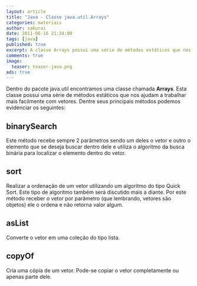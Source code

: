 ```yaml
---
layout: article
title: "Java - Classe java.util.Arrays"
categories: materiais
author: sakurai
date: 2011-06-16 21:34:00
tags: [java]
published: true
excerpt: A classe Arrays possui uma série de métodos estáticos que nos ajudam a trabalhar mais facilmente com vetores.
comments: true
image:
  teaser: teaser-java.png
ads: true
---
```


Dentro do pacote java.util encontramos uma classe chamada **Arrays**. Esta classe possui uma série de métodos estáticos que nos ajudam a trabalhar mais facilmente com vetores. Dentre seus principais métodos podemos evidenciar os seguintes:

## binarySearch

Este método recebe sempre 2 parâmetros sendo um deles o vetor e outro o elemento que se deseja buscar dentro dele e utiliza o algoritmo da busca binária para localizar o elemento dentro do vetor.

## sort

Realizar a ordenação de um vetor utilizando um algoritmo do tipo Quick Sort. Este tipo de algoritmo também será discutido mais a diante. Por este método receber o vetor por parâmetro (que lembrando, vetores são objetos) ele o ordena e não retorna valor algum.

## asList

Converte o vetor em uma coleção do tipo lista.

## copyOf

Cria uma cópia de um vetor. Pode-se copiar o vetor completamente ou apenas parte dele.
